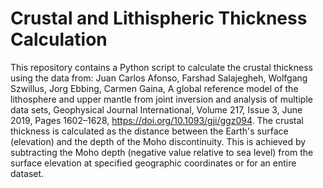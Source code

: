 # Crustal and Lithispheric Thickness Calculation
This repository contains a Python script to calculate the crustal thickness using the data from: Juan Carlos Afonso, Farshad Salajegheh, Wolfgang Szwillus, Jorg Ebbing, Carmen Gaina, A global reference model of the lithosphere and upper mantle from joint inversion and analysis of multiple data sets, Geophysical Journal International, Volume 217, Issue 3, June 2019, Pages 1602–1628, https://doi.org/10.1093/gji/ggz094.
The crustal thickness is calculated as the distance between the Earth's surface (elevation) and the depth of the Moho discontinuity. This is achieved by subtracting the Moho depth (negative value relative to sea level) from the surface elevation at specified geographic coordinates or for an entire dataset.
